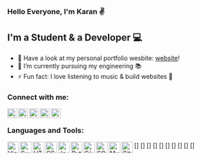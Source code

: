 ### Hello Everyone, I'm Karan ✌

## I'm a Student & a Developer 💻

- 🔭 Have a look at my personal portfolio wesbite: [website]!
- 🌱 I’m currently pursuing my engineering 📚
- ⚡ Fun fact: I love listening to music & build websites 🎵

### Connect with me:

[<img align="left" alt="website" width="22px" src="https://image.flaticon.com/icons/png/512/2920/2920277.png" />][website]
[<img align="left" alt="Karan Dhiman | Instagram" width="22px" src="https://image.flaticon.com/icons/png/512/174/174855.png" />][instagram]
[<img align="left" alt="Karan Dhiman | Twitter" width="22px" src="https://image.flaticon.com/icons/png/512/145/145812.png" />][twitter]
[<img align="left" alt="Karan Dhiman | LinkedIn" width="22px" src="https://image.flaticon.com/icons/png/512/179/179330.png" />][linkedin]
[<img align="left" alt="Karan Dhiman | Google scholar" width="22px" src="https://image.flaticon.com/icons/png/512/104/104077.png" />][googlescholar]

<br />

### Languages and Tools:

[<img align="left" alt="Visual Studio Code" width="26px" src="https://image.flaticon.com/icons/png/512/906/906324.png" />]
[<img align="left" alt="Sublime" width="26px" src="https://image.flaticon.com/icons/png/512/226/226269.png" />]
[<img align="left" alt="HTML5" width="26px" src="https://image.flaticon.com/icons/png/512/226/226269.png" />]
[<img align="left" alt="CSS3" width="26px" src="https://image.flaticon.com/icons/png/512/732/732190.png" />]
[<img align="left" alt="JavaScript" width="26px" src="https://image.flaticon.com/icons/png/512/2305/2305893.png" />]
[<img align="left" alt="Python" width="26px" src="https://image.flaticon.com/icons/png/512/919/919852.png" />]
[<img align="left" alt="C/C++" width="26px" src="https://image.flaticon.com/icons/png/512/541/541574.png" />]
[<img align="left" alt="SQL" width="26px" src="https://image.flaticon.com/icons/png/512/2305/2305934.png" />]
[<img align="left" alt="MySQL" width="26px" src="https://image.flaticon.com/icons/png/512/1199/1199129.png" />]
[<img align="left" alt="GitHub" width="26px" src="https://image.flaticon.com/icons/png/512/733/733553.png" />]

<br />
<br />

[website]: https://karan-dhiman.github.io/Responsive-Portfolio-Website/
[instagram]: https://www.instagram.com/karan_dhiman._/
[twitter]: https://twitter.com/karan_dhiman_7
[linkedin]: https://www.linkedin.com/in/karan-s-dhiman/
[researchgate]:https://www.researchgate.net/profile/Karan-Dhiman-3/
[googlescholar]: https://scholar.google.com/citations?user=kKNKmqgAAAAJ&hl=en/




